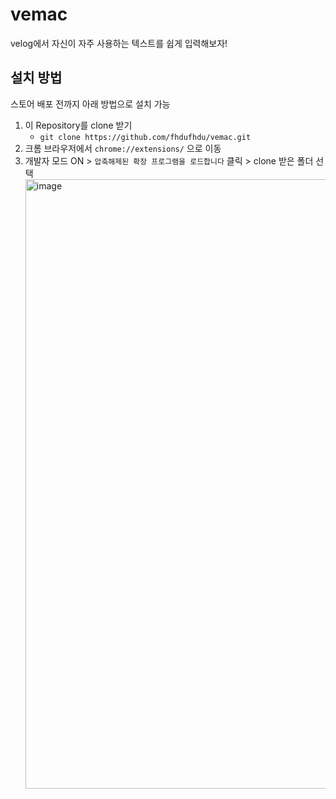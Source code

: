 # vemac
velog에서 자신이 자주 사용하는 텍스트를 쉽게 입력해보자!

## 설치 방법
스토어 배포 전까지 아래 방법으로 설치 가능

1. 이 Repository를 clone 받기
   - `git clone https://github.com/fhdufhdu/vemac.git`
3. 크롬 브라우저에서 `chrome://extensions/` 으로 이동
4. 개발자 모드 ON > `압축해제된 확장 프로그램을 로드합니다` 클릭 > clone 받은 폴더 선택
   <img width="975" alt="image" src="https://user-images.githubusercontent.com/132436983/237005303-c90cf6b9-39d3-4fbb-8bd4-3748e16e7996.png">
